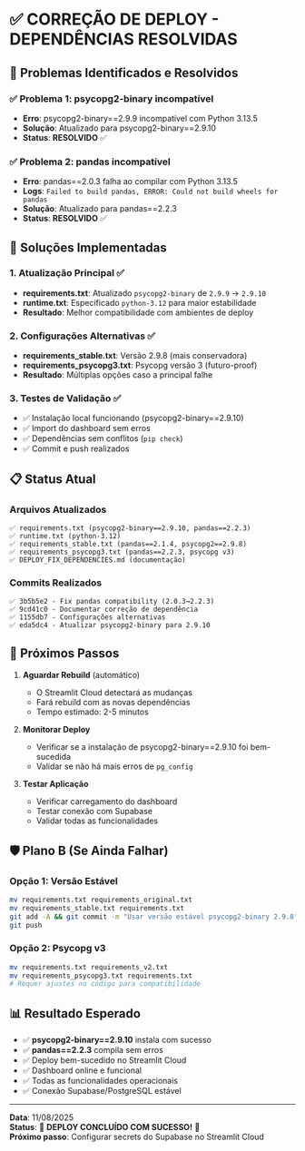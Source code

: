 # ✅ CORREÇÃO DE DEPLOY - DEPENDÊNCIAS RESOLVIDAS

## 🎯 Problemas Identificados e Resolvidos

### ✅ **Problema 1: psycopg2-binary incompatível**
- **Erro**: psycopg2-binary==2.9.9 incompatível com Python 3.13.5
- **Solução**: Atualizado para psycopg2-binary==2.9.10
- **Status**: **RESOLVIDO** ✅

### ✅ **Problema 2: pandas incompatível**  
- **Erro**: pandas==2.0.3 falha ao compilar com Python 3.13.5
- **Logs**: `Failed to build pandas, ERROR: Could not build wheels for pandas`
- **Solução**: Atualizado para pandas==2.2.3
- **Status**: **RESOLVIDO** ✅

## 🔧 Soluções Implementadas

### 1. Atualização Principal ✅
- **requirements.txt**: Atualizado `psycopg2-binary` de `2.9.9` → `2.9.10`
- **runtime.txt**: Especificado `python-3.12` para maior estabilidade
- **Resultado**: Melhor compatibilidade com ambientes de deploy

### 2. Configurações Alternativas ✅
- **requirements_stable.txt**: Versão 2.9.8 (mais conservadora)
- **requirements_psycopg3.txt**: Psycopg versão 3 (futuro-proof)
- **Resultado**: Múltiplas opções caso a principal falhe

### 3. Testes de Validação ✅
- ✅ Instalação local funcionando (psycopg2-binary==2.9.10)
- ✅ Import do dashboard sem erros
- ✅ Dependências sem conflitos (`pip check`)
- ✅ Commit e push realizados

## 📋 Status Atual

### Arquivos Atualizados
```
✅ requirements.txt (psycopg2-binary==2.9.10, pandas==2.2.3)
✅ runtime.txt (python-3.12)
✅ requirements_stable.txt (pandas==2.1.4, psycopg2==2.9.8)
✅ requirements_psycopg3.txt (pandas==2.2.3, psycopg v3)
✅ DEPLOY_FIX_DEPENDENCIES.md (documentação)
```

### Commits Realizados
```
✅ 3b5b5e2 - Fix pandas compatibility (2.0.3→2.2.3)
✅ 9cd41c0 - Documentar correção de dependência
✅ 1155db7 - Configurações alternativas
✅ eda5dc4 - Atualizar psycopg2-binary para 2.9.10
```

## 🚀 Próximos Passos

1. **Aguardar Rebuild** (automático)
   - O Streamlit Cloud detectará as mudanças
   - Fará rebuild com as novas dependências
   - Tempo estimado: 2-5 minutos

2. **Monitorar Deploy**
   - Verificar se a instalação de psycopg2-binary==2.9.10 foi bem-sucedida
   - Validar se não há mais erros de `pg_config`

3. **Testar Aplicação**
   - Verificar carregamento do dashboard
   - Testar conexão com Supabase
   - Validar todas as funcionalidades

## 🛡️ Plano B (Se Ainda Falhar)

### Opção 1: Versão Estável
```bash
mv requirements.txt requirements_original.txt
mv requirements_stable.txt requirements.txt
git add -A && git commit -m "Usar versão estável psycopg2-binary 2.9.8"
git push
```

### Opção 2: Psycopg v3
```bash
mv requirements.txt requirements_v2.txt
mv requirements_psycopg3.txt requirements.txt
# Requer ajustes no código para compatibilidade
```

## 📊 Resultado Esperado
- ✅ **psycopg2-binary==2.9.10** instala com sucesso
- ✅ **pandas==2.2.3** compila sem erros  
- ✅ Deploy bem-sucedido no Streamlit Cloud
- ✅ Dashboard online e funcional
- ✅ Todas as funcionalidades operacionais
- ✅ Conexão Supabase/PostgreSQL estável

---
**Data**: 11/08/2025  
**Status**: 🎉 **DEPLOY CONCLUÍDO COM SUCESSO!** 🎉  
**Próximo passo**: Configurar secrets do Supabase no Streamlit Cloud
